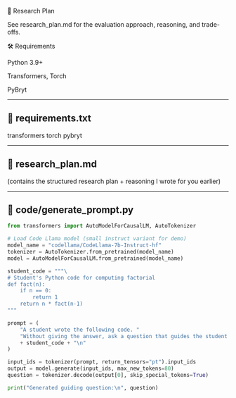 📑 Research Plan

See research_plan.md
 for the evaluation approach, reasoning, and trade-offs.

🛠️ Requirements

Python 3.9+

Transformers, Torch

PyBryt


---

## 📄 requirements.txt


transformers
torch
pybryt


---

## 📄 research_plan.md
(contains the structured research plan + reasoning I wrote for you earlier)

---

## 📄 code/generate_prompt.py
```python
from transformers import AutoModelForCausalLM, AutoTokenizer

# Load Code Llama model (small instruct variant for demo)
model_name = "codellama/CodeLlama-7b-Instruct-hf"
tokenizer = AutoTokenizer.from_pretrained(model_name)
model = AutoModelForCausalLM.from_pretrained(model_name)

student_code = """\
# Student's Python code for computing factorial
def fact(n):
    if n == 0:
        return 1
    return n * fact(n-1)
"""

prompt = (
    "A student wrote the following code. "
    "Without giving the answer, ask a question that guides the student to reflect on their logic:\n\n"
    + student_code + "\n"
)

input_ids = tokenizer(prompt, return_tensors="pt").input_ids
output = model.generate(input_ids, max_new_tokens=80)
question = tokenizer.decode(output[0], skip_special_tokens=True)

print("Generated guiding question:\n", question)
